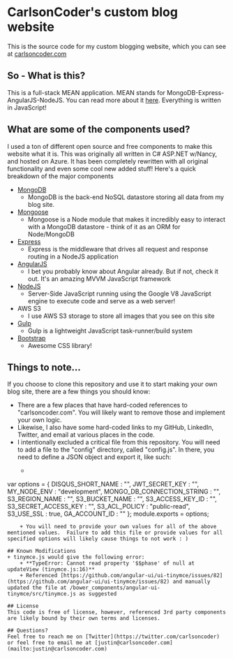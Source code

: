 # CarlsonCoder's custom blog website

This is the source code for my custom blogging website, which you can see at [carlsoncoder.com](http://www.carlsoncoder.com)

## So - What is this?
This is a full-stack MEAN application.  MEAN stands for MongoDB-Express-AngularJS-NodeJS.  You can read more about it [here](http://mean.io/#!/).  Everything is written in JavaScript!

## What are some of the components used?
I used a ton of different open source and free components to make this website what it is.  This was originally all written in C# ASP.NET w/Nancy, and hosted on Azure.  It has been completely rewritten with all original functionality and even some cool new added stuff!  Here's a quick breakdown of the major components
+ [MongoDB](https://www.mongodb.org/)
    +  MongoDB is the back-end NoSQL datastore storing all data from my blog site.
+ [Mongoose](http://mongoosejs.com/)
    +  Mongoose is a Node module that makes it incredibly easy to interact with a MongoDB datastore - think of it as an ORM for Node/MongoDB
+ [Express](http://expressjs.com/)
    + Express is the middleware that drives all request and response routing in a NodeJS application
+ [AngularJS](https://angularjs.org/)
    + I bet you probably know about Angular already.  But if not, check it out.  It's an amazing MVVM JavaScript framework
+ [NodeJS](https://nodejs.org/)
    + Server-Side JavaScript running using the Google V8 JavaScript engine to execute code and serve as a web server!
+ AWS S3
    +  I use AWS S3 storage to store all images that you see on this site
+ [Gulp](http://gulpjs.com/)
    +  Gulp is a lightweight JavaScript task-runner/build system
+ [Bootstrap](http://getbootstrap.com/)
    + Awesome CSS library!


## Things to note...
If you choose to clone this repository and use it to start making your own blog site, there are a few things you should know:

+ There are a few places that have hard-coded references to "carlsoncoder.com".  You will likely want to remove those and implement your own logic.
+ Likewise, I also have some hard-coded links to my GitHub, LinkedIn, Twitter, and email at various places in the code.
+ I intentionally excluded a critical file from this repository.  You will need to add a file to the "config" directory, called "config.js".  In there, you need to define a JSON object and export it, like such:
    +  ```
var options = {
            DISQUS_SHORT_NAME :             "",
            JWT_SECRET_KEY :                "",
            MY_NODE_ENV :                   "development",
            MONGO_DB_CONNECTION_STRING :    "",
            S3_REGION_NAME :                "",
            S3_BUCKET_NAME :                "",
            S3_ACCESS_KEY_ID :              "",
            S3_SECRET_ACCESS_KEY :          "",
            S3_ACL_POLICY :                 "public-read",
            S3_USE_SSL :                    true,
            GA_ACCOUNT_ID :                 ""
};
module.exports = options;
```
    + You will need to provide your own values for all of the above mentioned values.  Failure to add this file or provide values for all specified options will likely cause things to not work : )

## Known Modifications
+ tinymce.js would give the following error:
    + **TypeError: Cannot read property '$$phase' of null at updateView (tinymce.js:16)**
    + Referenced [https://github.com/angular-ui/ui-tinymce/issues/82](https://github.com/angular-ui/ui-tinymce/issues/82) and manually updated the file at /bower_components/angular-ui-tinymce/src/tinymce.js as suggested
    
## License
This code is free of license, however, referenced 3rd party components are likely bound by their own terms and licenses.

## Questions?
Feel free to reach me on [Twitter](https://twitter.com/carlsoncoder) or feel free to email me at [justin@carlsoncoder.com](mailto:justin@carlsoncoder.com)